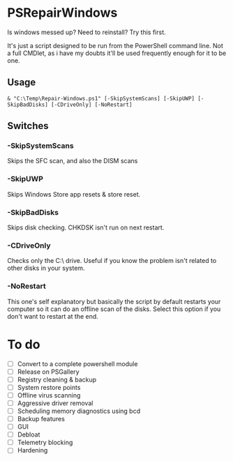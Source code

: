 # PSRepairWindows
Is windows messed up? Need to reinstall? Try this first.


It's just a script designed to be run from the PowerShell command line.  Not a full CMDlet, as i have my doubts it'll be used frequently enough for it to be one.

## Usage

```
& "C:\Temp\Repair-Windows.ps1" [-SkipSystemScans] [-SkipUWP] [-SkipBadDisks] [-CDriveOnly] [-NoRestart]
```

## Switches
### -SkipSystemScans
Skips the SFC scan, and also the DISM scans


### -SkipUWP
Skips Windows Store app resets & store reset.


### -SkipBadDisks
Skips disk checking. CHKDSK isn't run on next restart.

### -CDriveOnly
Checks only the C:\ drive. Useful if you know the problem isn't related to other disks in your system.

### -NoRestart
This one's self explanatory but basically the script by default restarts your computer so it can do an offline scan of the disks. Select this option if you don't want to restart at the end.

# To do
- [ ] Convert to a complete powershell module
- [ ] Release on PSGallery
- [ ] Registry cleaning & backup
- [ ] System restore points
- [ ] Offline virus scanning
- [ ] Aggressive driver removal
- [ ] Scheduling memory diagnostics using bcd
- [ ] Backup features
- [ ] GUI
- [ ] Debloat
- [ ] Telemetry blocking
- [ ] Hardening
